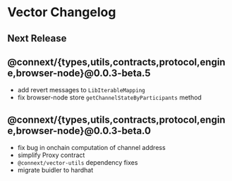 # Vector Changelog

## Next Release

## @connext/{types,utils,contracts,protocol,engine,browser-node}@0.0.3-beta.5

- add revert messages to `LibIterableMapping`
- fix browser-node store `getChannelStateByParticipants` method

## @connext/{types,utils,contracts,protocol,engine,browser-node}@0.0.3-beta.0

- fix bug in onchain computation of channel address
- simplify Proxy contract
- `@connext/vector-utils` dependency fixes
- migrate buidler to hardhat
